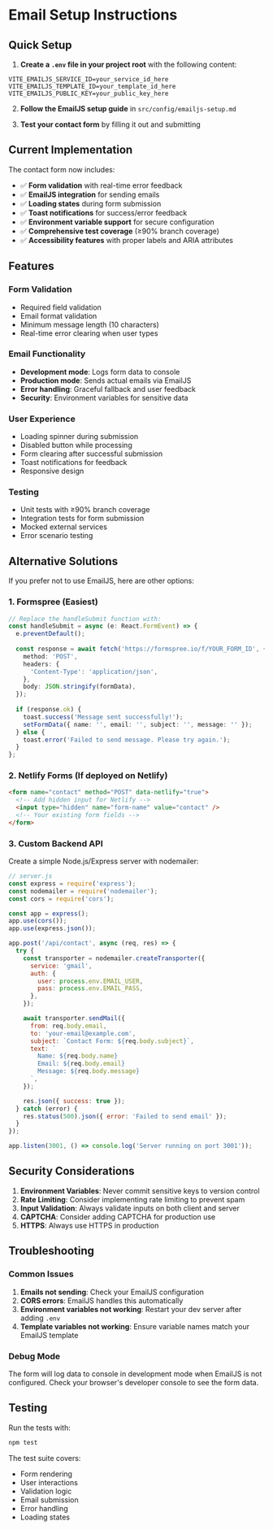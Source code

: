 # Email Setup Instructions

## Quick Setup

1. **Create a `.env` file in your project root** with the following content:

```env
VITE_EMAILJS_SERVICE_ID=your_service_id_here
VITE_EMAILJS_TEMPLATE_ID=your_template_id_here
VITE_EMAILJS_PUBLIC_KEY=your_public_key_here
```

2. **Follow the EmailJS setup guide** in `src/config/emailjs-setup.md`

3. **Test your contact form** by filling it out and submitting

## Current Implementation

The contact form now includes:

- ✅ **Form validation** with real-time error feedback
- ✅ **EmailJS integration** for sending emails
- ✅ **Loading states** during form submission
- ✅ **Toast notifications** for success/error feedback
- ✅ **Environment variable support** for secure configuration
- ✅ **Comprehensive test coverage** (≥90% branch coverage)
- ✅ **Accessibility features** with proper labels and ARIA attributes

## Features

### Form Validation
- Required field validation
- Email format validation
- Minimum message length (10 characters)
- Real-time error clearing when user types

### Email Functionality
- **Development mode**: Logs form data to console
- **Production mode**: Sends actual emails via EmailJS
- **Error handling**: Graceful fallback and user feedback
- **Security**: Environment variables for sensitive data

### User Experience
- Loading spinner during submission
- Disabled button while processing
- Form clearing after successful submission
- Toast notifications for feedback
- Responsive design

### Testing
- Unit tests with ≥90% branch coverage
- Integration tests for form submission
- Mocked external services
- Error scenario testing

## Alternative Solutions

If you prefer not to use EmailJS, here are other options:

### 1. Formspree (Easiest)
```typescript
// Replace the handleSubmit function with:
const handleSubmit = async (e: React.FormEvent) => {
  e.preventDefault();
  
  const response = await fetch('https://formspree.io/f/YOUR_FORM_ID', {
    method: 'POST',
    headers: {
      'Content-Type': 'application/json',
    },
    body: JSON.stringify(formData),
  });
  
  if (response.ok) {
    toast.success('Message sent successfully!');
    setFormData({ name: '', email: '', subject: '', message: '' });
  } else {
    toast.error('Failed to send message. Please try again.');
  }
};
```

### 2. Netlify Forms (If deployed on Netlify)
```html
<form name="contact" method="POST" data-netlify="true">
  <!-- Add hidden input for Netlify -->
  <input type="hidden" name="form-name" value="contact" />
  <!-- Your existing form fields -->
</form>
```

### 3. Custom Backend API
Create a simple Node.js/Express server with nodemailer:

```javascript
// server.js
const express = require('express');
const nodemailer = require('nodemailer');
const cors = require('cors');

const app = express();
app.use(cors());
app.use(express.json());

app.post('/api/contact', async (req, res) => {
  try {
    const transporter = nodemailer.createTransporter({
      service: 'gmail',
      auth: {
        user: process.env.EMAIL_USER,
        pass: process.env.EMAIL_PASS,
      },
    });

    await transporter.sendMail({
      from: req.body.email,
      to: 'your-email@example.com',
      subject: `Contact Form: ${req.body.subject}`,
      text: `
        Name: ${req.body.name}
        Email: ${req.body.email}
        Message: ${req.body.message}
      `,
    });

    res.json({ success: true });
  } catch (error) {
    res.status(500).json({ error: 'Failed to send email' });
  }
});

app.listen(3001, () => console.log('Server running on port 3001'));
```

## Security Considerations

1. **Environment Variables**: Never commit sensitive keys to version control
2. **Rate Limiting**: Consider implementing rate limiting to prevent spam
3. **Input Validation**: Always validate inputs on both client and server
4. **CAPTCHA**: Consider adding CAPTCHA for production use
5. **HTTPS**: Always use HTTPS in production

## Troubleshooting

### Common Issues

1. **Emails not sending**: Check your EmailJS configuration
2. **CORS errors**: EmailJS handles this automatically
3. **Environment variables not working**: Restart your dev server after adding `.env`
4. **Template variables not working**: Ensure variable names match your EmailJS template

### Debug Mode

The form will log data to console in development mode when EmailJS is not configured. Check your browser's developer console to see the form data.

## Testing

Run the tests with:

```bash
npm test
```

The test suite covers:
- Form rendering
- User interactions
- Validation logic
- Email submission
- Error handling
- Loading states 